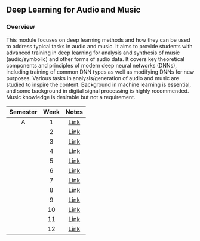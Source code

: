 ## Deep Learning for Audio and Music

### Overview
This module focuses on deep learning methods and how they can be used to address typical tasks in audio and music. It aims to provide students with advanced training in deep learning for analysis and synthesis of music (audio/symbolic) and other forms of audio data. It covers key theoretical components and principles of modern deep neural networks (DNNs), including training of common DNN types as well as modifying DNNs for new purposes. Various tasks in analysis/generation of audio and music are studied to inspire the content. Background in machine learning is essential, and some background in digital signal processing is highly recommended. Music knowledge is desirable but not a requirement.

| Semester   |      Week |  Notes | 
|:----------:|:-------------:|:------:|
| A |  1 | [Link](https://github.com/mughees-asif/postgraduate-artificial-intelligence/tree/master/Semester%20B/Deep%20Learning%20for%20Audio%20and%20Music/notes/Week%201) | 
|  |  2 | [Link]() | 
|  |  3 | [Link]() | 
|  |  4 | [Link]() |
|  |  5 | [Link]() | 
|  |  6 | [Link]() | 
|  |  7 | [Link]() | 
|  |  8 | [Link]() | 
|  |  9 | [Link]() | 
|  |  10 | [Link]() | 
|  |  11 | [Link]() | 
|  |  12 | [Link]() | 